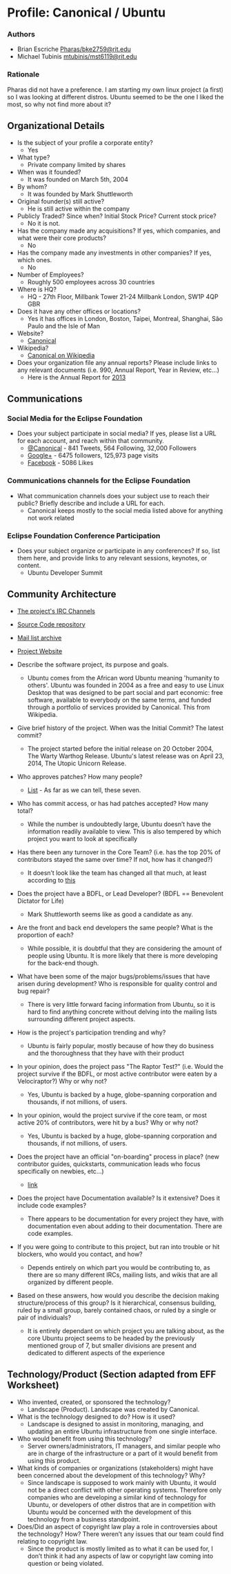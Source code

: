 Profile: Canonical / Ubuntu
===========================

### Authors
- Brian Escriche <Pharas/bke2759@rit.edu>
- Michael Tubinis <mtubinis/mst6119@rit.edu>

### Rationale

Pharas did not have a preference. I am starting my own linux project (a first) so I was looking at different distros. Ubuntu seemed to be the one I liked the most, so why not find more about it?

## Organizational Details

- Is the subject of your profile a corporate entity?
	- Yes
- What type?
	- Private company limited by shares
- When was it founded? 
	- It was founded on March 5th, 2004
- By whom?
	- It was founded by Mark Shuttleworth
- Original founder(s) still active?
	- He is still active within the company
- Publicly Traded? Since when? Initial Stock Price? Current stock price?
	- No it is not.
- Has the company made any acquisitions? If yes, which companies, and what were their core products?
	- No
- Has the company made any investments in other companies? If yes, which ones.
	- No
- Number of Employees?
	- Roughly 500 employees across 30 countries
- Where is HQ?
	- HQ - 27th Floor, Millbank Tower 21-24 Millbank London, SW1P 4QP GBR
- Does it have any other offices or locations?
	- Yes it has offices in London, Boston, Taipei, Montreal, Shanghai, São Paulo and the Isle of Man
- Website?
	- [Canonical](http://www.canonical.com/)
- Wikipedia?
	- [Canonical on Wikipedia](http://en.wikipedia.org/wiki/Canonical_%28company%29)
- Does your organization file any annual reports? Please include links to any relevant documents (i.e. 990, Annual Report, Year in Review, etc...) 
	- Here is the Annual Report for [2013](http://www.scribd.com/doc/199373896/Canonical-Group-Limited-Annual-Accounts-2013)
    
## Communications

### Social Media for the Eclipse Foundation

- Does your subject participate in social media? If yes, please list a URL for each account, and reach within that community.
	- [@Canonical]( https://twitter.com/Canonical) - 841 Tweets, 564 Following, 32,000 Followers
	- [Google+](https://plus.google.com/116469902245452284818/posts) - 6475 followers, 125,973 page visits
	- [Facebook](https://www.facebook.com/pages/Canonical/125818784107695?fref=ts) - 5086 Likes
    
### Communications channels for the Eclipse Foundation

- What communication channels does your subject use to reach their public? Briefly describe and include a URL for each.
	- Canonical keeps mostly to the social media listed above for anything not work related 

### Eclipse Foundation Conference Participation
    
- Does your subject organize or participate in any conferences? If so, list them here, and provide links to any relevant sessions, keynotes, or content.
	- Ubuntu Developer Summit

## Community Architecture

- [The project's IRC Channels](http://webchat.freenode.net/?channels=ubuntu)
- [Source Code repository](http://archive.ubuntu.com/ubuntu/)
- [Mail list archive](https://lists.ubuntu.com/)
- [Project Website](http://www.ubuntu.com/)

- Describe the software project, its purpose and goals.
	- Ubuntu comes from the African word Ubuntu meaning 'humanity to others'. Ubuntu was founded in 2004 as a free and easy to use Linux Desktop that was designed to be part social and part economic: free software, available to everybody on the same terms, and funded through a portfolio of services provided by Canonical. This from Wikipedia.  
- Give brief history of the project. When was the Initial Commit? The latest commit?
	- The project started before the initial release on 20 October 2004, The Warty Warthog Release. Ubuntu's latest release was on April 23, 2014, The Utopic Unicorn Release.
- Who approves patches? How many people?
	- [List](https://launchpad.net/~techboard/+members) - As far as we can tell, these seven. 
- Who has commit access, or has had patches accepted? How many total?
	- While the number is undoubtedly large, Ubuntu doesn’t have the information readily available to view. This is also tempered by which project you want to look at specifically
- Has there been any turnover in the Core Team? (i.e. has the top 20% of contributors stayed the same over time? If not, how has it changed?)
  - It doesn’t look like the team has changed all that much, at least according to [this](https://launchpad.net/~techboard/+members)
- Does the project have a BDFL, or Lead Developer? (BDFL == Benevolent Dictator for Life)
	- Mark Shuttleworth seems like as good a candidate as any. 
- Are the front and back end developers the same people? What is the proportion of each?
  - While possible, it is doubtful that they are considering the amount of people using Ubuntu. It is more likely that there is more developing for the back-end though.
- What have been some of the major bugs/problems/issues that have arisen during development? Who is responsible for quality control and bug repair?
	- There is very little forward facing information from Ubuntu, so it is hard to find anything concrete without delving into the mailing lists surrounding different project aspects.
- How is the project's participation trending and why?
  - Ubuntu is fairly popular, mostly because of how they do business and the thoroughness that they have with their product
- In your opinion, does the project pass "The Raptor Test?" (i.e. Would the project survive if the BDFL, or most active contributor were eaten by a Velociraptor?) Why or why not? 
	- Yes, Ubuntu is backed by a huge, globe-spanning corporation and thousands, if not millions, of users.
- In your opinion, would the project survive if the core team, or most active 20% of contributors, were hit by a bus? Why or why not? 
	- Yes, Ubuntu is backed by a huge, globe-spanning corporation and thousands, if not millions, of users.
- Does the project have an official "on-boarding" process in place? (new contributor guides, quickstarts, communication leads who focus specifically on newbies, etc...)
	- [link](https://wiki.ubuntu.com/ContributeToUbuntu)  
- Does the project have Documentation available? Is it extensive? Does it include code examples?
	- There appears to be documentation for every project they have, with documentation even about adding to their documentation. There are code examples. 
- If you were going to contribute to this project, but ran into trouble or hit blockers, who would you contact, and how? 
	- Depends entirely on which part you would be contributing to, as there are so many different IRCs, mailing lists, and wikis that are all organized by different people.
- Based on these answers, how would you describe the decision making structure/process of this group? Is it hierarchical, consensus building, ruled by a small group, barely contained chaos, or ruled by a single or pair of individuals?
	- It is entirely dependant on which project you are talking about, as the core Ubuntu project seems to be headed by the previously mentioned group of 7, but smaller divisions are present and dedicated to different aspects of the experience

## Technology/Product (Section adapted from EFF Worksheet)
- Who invented, created, or sponsored the technology?
	- Landscape (Product). Landscape was created by Canonical. 
- What is the technology designed to do? How is it used?
	- Landscape is designed to assist in monitoring, managing, and updating an entire Ubuntu infrastructure from one single interface.
- Who would benefit from using this technology?
	- Server owners/administrators, IT managers, and similar people who are in charge of the infrastructure or a part of it would benefit from using this product.
- What kinds of companies or organizations (stakeholders) might have been concerned about the development of this technology? Why?
	- Since landscape is supposed to work mainly with Ubuntu, it would not be a direct conflict with other operating systems. Therefore only companies who are developing a similar kind of technology for Ubuntu, or developers of other distros that are in competition with Ubuntu would be concerned with the development of this technology from a business standpoint.
- Does/Did an aspect of copyright law play a role in controversies about the technology? How? There weren’t any issues that our team could find relating to copyright law.
  - Since the product is mostly limited as to what it can be used for, I don’t think it had any aspects of law or copyright law coming into question or being violated.
